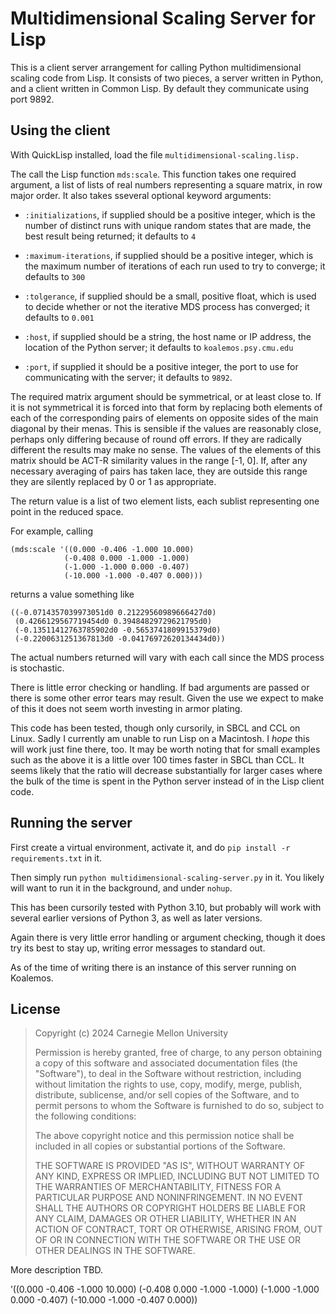 # Multidimensional Scaling Server for Lisp

This is a client server arrangement for calling Python multidimensional scaling code from Lisp.
It consists of two pieces, a server written in Python, and a client written in Common Lisp.
By default they communicate using port 9892.


## Using the client

With QuickLisp installed, load the file `multidimensional-scaling.lisp.`

The call the Lisp function `mds:scale`. This function takes one required argument, a list of lists of real numbers representing a square matrix, in row major order.
It also takes sseveral optional keyword arguments:

* `:initializations`, if supplied should be a positive integer, which is the number of distinct runs with unique random states that are made, the best result being returned;
  it defaults to `4`

* `:maximum-iterations`, if supplied should be a positive integer, which is the maximum number of iterations of each run used to try to converge; it defaults to `300`

* `:tolgerance`, if supplied should be a small, positive float, which is used to decide whether or not the iterative MDS process has converged; it defaults to `0.001`

* `:host`, if supplied should be a string, the host name or IP address, the location of the Python server; it defaults to `koalemos.psy.cmu.edu`

* `:port`, if supplied it should be a positive integer, the port to use for communicating with the server; it defaults to `9892`.

The required matrix argument should be symmetrical, or at least close to. If it is not symmetrical it is forced into that form by replacing both
elements of each of the  corresponding pairs of elements on opposite sides of the main diagonal by their menas. This is sensible if the values are
reasonably close, perhaps only differing because of round off errors. If they are radically different the results may make no sense.
The values of the elements of this matrix should be ACT-R similarity values in the range [-1, 0]. If, after any necessary averaging of pairs has taken lace,
they are outside this range they are silently replaced by 0 or 1 as appropriate.

The return value is a list of two element lists, each sublist representing one point in the reduced space.

For example, calling

    (mds:scale '((0.000 -0.406 -1.000 10.000)
                (-0.408 0.000 -1.000 -1.000)
                (-1.000 -1.000 0.000 -0.407)
                (-10.000 -1.000 -0.407 0.000)))

returns a value something like

    ((-0.0714357039973051d0 0.21229560989666427d0)
     (0.4266129567719454d0 0.39484829729621795d0)
     (-0.13511412763785902d0 -0.5653741809915379d0)
     (-0.2200631251367813d0 -0.04176972620134434d0))

The actual numbers returned will vary with each call since the MDS process is stochastic.

There is little error checking or handling. If bad arguments are passed or there is some other error tears may result.
Given the use we expect to make of this it does not seem worth investing in armor plating.

This code has been tested, though only cursorily, in SBCL and CCL on Linux.
Sadly I currently am unable to run Lisp on a Macintosh. I *hope* this will work just fine there, too.
It may be worth noting that for small examples such as the above it is a little
over 100 times faster in SBCL than CCL. It seems likely that the ratio will decrease
substantially for larger cases where the bulk of the time is spent in the Python
server instead of in the Lisp client code.


## Running the server

First create a virtual environment, activate it, and do `pip install -r requirements.txt`  in it.

Then simply run `python multidimensional-scaling-server.py` in it. You likely will want
to run it in the background, and under `nohup`.

This has been cursorily tested with Python 3.10, but probably will work with several earlier versions of Python 3, as well as later versions.

Again there is very little error handling or argument checking, though it does try its best to stay up, writing error messages to standard out.

As of the time of writing there is an instance of this server running on Koalemos.


## License

> Copyright (c) 2024 Carnegie Mellon University
>
> Permission is hereby granted, free of charge, to any person obtaining a copy of this
> software and associated documentation files (the "Software"), to deal in the Software
> without restriction, including without limitation the rights to use, copy, modify,
> merge, publish, distribute, sublicense, and/or sell copies of the Software, and to
> permit persons to whom the Software is furnished to do so, subject to the following
> conditions:
>
> The above copyright notice and this permission notice shall be included in all copies
> or substantial portions of the Software.
>
> THE SOFTWARE IS PROVIDED "AS IS", WITHOUT WARRANTY OF ANY KIND, EXPRESS OR IMPLIED,
> INCLUDING BUT NOT LIMITED TO THE WARRANTIES OF MERCHANTABILITY, FITNESS FOR A
> PARTICULAR PURPOSE AND NONINFRINGEMENT. IN NO EVENT SHALL THE AUTHORS OR COPYRIGHT
> HOLDERS BE LIABLE FOR ANY CLAIM, DAMAGES OR OTHER LIABILITY, WHETHER IN AN ACTION OF
> CONTRACT, TORT OR OTHERWISE, ARISING FROM, OUT OF OR IN CONNECTION WITH THE SOFTWARE
> OR THE USE OR OTHER DEALINGS IN THE SOFTWARE.


More description TBD.


’((0.000 -0.406 -1.000 10.000)
  (-0.408 0.000 -1.000 -1.000)
  (-1.000 -1.000 0.000 -0.407)
  (-10.000 -1.000 -0.407 0.000))
